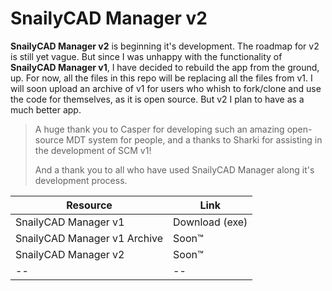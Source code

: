 # SnailyCAD Manager v2

**SnailyCAD Manager v2** is beginning it's development. The roadmap for v2 is still yet vague. But since I was unhappy with the functionality of **SnailyCAD Manager v1**, I have decided to rebuild the app from the ground, up. For now, all the files in this repo will be replacing all the files from v1. I will soon upload an archive of v1 for users who whish to fork/clone and use the code for themselves, as it is open source. But v2 I plan to have as a much better app.

> A huge thank you to Casper for developing such an amazing open-source MDT system for people, and a thanks to Sharki for assisting in the development of SCM v1!
>
> And a thank you to all who have used SnailyCAD Manager along it's development process.

| Resource                     | Link           |
| ---------------------------- | -------------- |
| SnailyCAD Manager v1         | Download (exe) |
| SnailyCAD Manager v1 Archive | Soon™          |
| SnailyCAD Manager v2         | Soon™          |
| --                           | --             |
